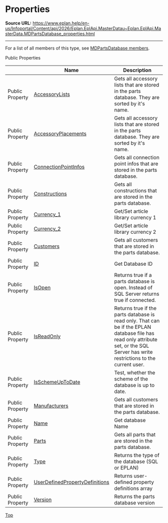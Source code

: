 # Properties

**Source URL:** https://www.eplan.help/en-us/Infoportal/Content/api/2026/Eplan.EplApi.MasterDatau~Eplan.EplApi.MasterData.MDPartsDatabase_properties.html

---

For a list of all members of this type, see [MDPartsDatabase members](Eplan.EplApi.MasterDatau~Eplan.EplApi.MasterData.MDPartsDatabase_members.html).

Public Properties

|  | Name | Description |
| --- | --- | --- |
| Public Property | [AccessoryLists](Eplan.EplApi.MasterDatau~Eplan.EplApi.MasterData.MDPartsDatabase~AccessoryLists.html) | Gets all accessory lists that are stored in the parts database. They are sorted by it's name. |
| Public Property | [AccessoryPlacements](Eplan.EplApi.MasterDatau~Eplan.EplApi.MasterData.MDPartsDatabase~AccessoryPlacements.html) | Gets all accessory lists that are stored in the parts database. They are sorted by it's name. |
| Public Property | [ConnectionPointInfos](Eplan.EplApi.MasterDatau~Eplan.EplApi.MasterData.MDPartsDatabase~ConnectionPointInfos.html) | Gets all connection point infos that are stored in the parts database. |
| Public Property | [Constructions](Eplan.EplApi.MasterDatau~Eplan.EplApi.MasterData.MDPartsDatabase~Constructions.html) | Gets all constructions that are stored in the parts database. |
| Public Property | [Currency\_1](Eplan.EplApi.MasterDatau~Eplan.EplApi.MasterData.MDPartsDatabase~Currency_1.html) | Get/Set article library currency 1 |
| Public Property | [Currency\_2](Eplan.EplApi.MasterDatau~Eplan.EplApi.MasterData.MDPartsDatabase~Currency_2.html) | Get/Set article library currency 2 |
| Public Property | [Customers](Eplan.EplApi.MasterDatau~Eplan.EplApi.MasterData.MDPartsDatabase~Customers.html) | Gets all customers that are stored in the parts database. |
| Public Property | [ID](Eplan.EplApi.MasterDatau~Eplan.EplApi.MasterData.MDPartsDatabase~ID.html) | Get Database ID |
| Public Property | [IsOpen](Eplan.EplApi.MasterDatau~Eplan.EplApi.MasterData.MDPartsDatabase~IsOpen.html) | Returns true if a parts database is open. Instead of SQL Server returns true if connected. |
| Public Property | [IsReadOnly](Eplan.EplApi.MasterDatau~Eplan.EplApi.MasterData.MDPartsDatabase~IsReadOnly.html) | Returns true if the parts database is read only. That can be if the EPLAN database file has read only attribute set, or the SQL Server has write restrictions to the current user. |
| Public Property | [IsSchemeUpToDate](Eplan.EplApi.MasterDatau~Eplan.EplApi.MasterData.MDPartsDatabase~IsSchemeUpToDate.html) | Test, whether the scheme of the database is up to date. |
| Public Property | [Manufacturers](Eplan.EplApi.MasterDatau~Eplan.EplApi.MasterData.MDPartsDatabase~Manufacturers.html) | Gets all customers that are stored in the parts database. |
| Public Property | [Name](Eplan.EplApi.MasterDatau~Eplan.EplApi.MasterData.MDPartsDatabase~Name.html) | Get database Name |
| Public Property | [Parts](Eplan.EplApi.MasterDatau~Eplan.EplApi.MasterData.MDPartsDatabase~Parts.html) | Gets all parts that are stored in the parts database. |
| Public Property | [Type](Eplan.EplApi.MasterDatau~Eplan.EplApi.MasterData.MDPartsDatabase~Type.html) | Returns the type of the database (SQL or EPLAN) |
| Public Property | [UserDefinedPropertyDefinitions](Eplan.EplApi.MasterDatau~Eplan.EplApi.MasterData.MDPartsDatabase~UserDefinedPropertyDefinitions.html) | Returns user-defined property definitions array |
| Public Property | [Version](Eplan.EplApi.MasterDatau~Eplan.EplApi.MasterData.MDPartsDatabase~Version.html) | Returns the parts database version |

[Top](#top)
